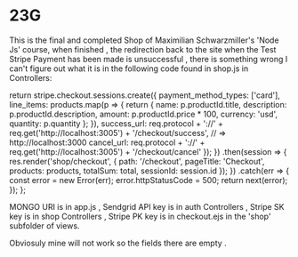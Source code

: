 # 23G
This is the final and completed Shop of Maximilian Schwarzmiller's 'Node Js' course,
when finished , the redirection back to the site when the Test Stripe Payment has been
made is unsuccessful , there is something wrong I can't figure out what it is in 
the following code found in shop.js in Controllers:

return stripe.checkout.sessions.create({
        payment_method_types: ['card'],
        line_items: products.map(p => {
          return {
            name: p.productId.title,
            description: p.productId.description,
            amount: p.productId.price * 100,
            currency: 'usd',
            quantity: p.quantity
          };
        }),
        success_url: req.protocol + '://' + req.get('http://localhost:3005') + '/checkout/success', // => http://localhost:3000
        cancel_url: req.protocol + '://' + req.get('http://localhost:3005') + '/checkout/cancel'
      });
    })
    .then(session => {
      res.render('shop/checkout', {
        path: '/checkout',
        pageTitle: 'Checkout',
        products: products,
        totalSum: total,
        sessionId: session.id
      });
    })
    .catch(err => {
      const error = new Error(err);
      error.httpStatusCode = 500;
      return next(error);
    });
};

MONGO URI is in app.js ,
Sendgrid API key is in auth Controllers ,
Stripe SK key is in shop Controllers ,
Stripe PK key is in checkout.ejs in the 'shop' subfolder of views.

Obviosuly mine will not work so the fields there are empty .

